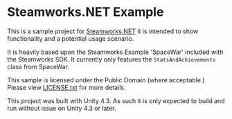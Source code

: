 Steamworks.NET Example
=======

This is a sample project for [Steamworks.NET](https://github.com/rlabrecque/Steamworks.NET) it is intended to show functionality and a potential usage scenario.

It is heavily based upon the Steamworks Example 'SpaceWar' included with the Steamworks SDK. It currently only features the `StatsAndAchievements` class from SpaceWar.

This sample is licensed under the Public Domain (where acceptable.) Please view [LICENSE.txt](https://github.com/rlabrecque/Steamworks.NET-Example/master/LICENSE.txt) for more details.

This project was built with Unity 4.3. As such it is only expected to build and run without issue on Unity 4.3 or later.
